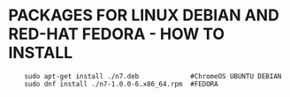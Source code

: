 # PACKAGES FOR LINUX DEBIAN AND RED-HAT FEDORA - HOW TO INSTALL

        sudo apt-get install ./n7.deb             #ChromeOS UBUNTU DEBIAN  
        sudo dnf install ./n7-1.0.0-6.x86_64.rpm  #FEDORA

